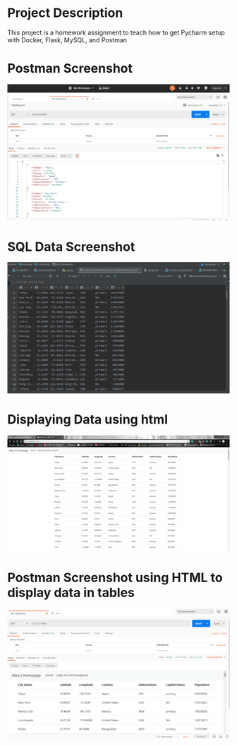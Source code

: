 # Project Description
This project is a homework assignment to teach how to get Pycharm setup with Docker, Flask, MySQL, and Postman
# Postman Screenshot 
![postman request output](screenshots/postman.png)
# SQL Data Screenshot
![pycharm data query](screenshots/pycharmSQL.png)
# Displaying Data using html
![display_data_using_html](screenshots/displayUsingHTML.png)
# Postman Screenshot using HTML to display data in tables
![postman_html](screenshots/postmanHTML.png)